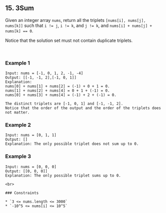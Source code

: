 ## 15. 3Sum

Given an integer array `nums`, return all the triplets `[nums[i], nums[j], nums[k]]` such that `i != j`, `i != k`, and `j != k`, and `nums[i] + nums[j] + nums[k] == 0`.  
  
Notice that the solution set must not contain duplicate triplets.

<br>

### Example 1

```
Input: nums = [-1, 0, 1, 2, -1, -4]
Output: [[-1, -1, 2],[-1, 0, 1]]
Explanation: 
nums[0] + nums[1] + nums[2] = (-1) + 0 + 1 = 0.
nums[1] + nums[2] + nums[4] = 0 + 1 + (-1) = 0.
nums[0] + nums[3] + nums[4] = (-1) + 2 + (-1) = 0.

The distinct triplets are [-1, 0, 1] and [-1, -1, 2].
Notice that the order of the output and the order of the triplets does not matter.
```

### Example 2

```
Input: nums = [0, 1, 1]
Output: []
Explanation: The only possible triplet does not sum up to 0.
```

### Example 3

```
Input: nums = [0, 0, 0]
Output: [[0, 0, 0]]
Explanation: The only possible triplet sums up to 0.
 
<br>

### Constraints

* `3 <= nums.length <= 3000`
* `-10^5 <= nums[i] <= 10^5`

